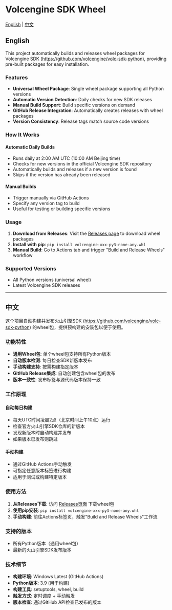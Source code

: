 # Volcengine SDK Wheel

[English](#english) | [中文](#chinese)

<a name="english"></a>
## English

This project automatically builds and releases wheel packages for Volcengine SDK (https://github.com/volcengine/volc-sdk-python), providing pre-built packages for easy installation.

### Features

- **Universal Wheel Package**: Single wheel package supporting all Python versions
- **Automatic Version Detection**: Daily checks for new SDK releases
- **Manual Build Support**: Build specific versions on demand
- **GitHub Release Integration**: Automatically creates releases with wheel packages
- **Version Consistency**: Release tags match source code versions

### How It Works

#### Automatic Daily Builds
- Runs daily at 2:00 AM UTC (10:00 AM Beijing time)
- Checks for new versions in the official Volcengine SDK repository
- Automatically builds and releases if a new version is found
- Skips if the version has already been released

#### Manual Builds
- Trigger manually via GitHub Actions
- Specify any version tag to build
- Useful for testing or building specific versions

### Usage

1. **Download from Releases**: Visit the [Releases page](https://github.com/zhangp365/volcengine-wheel/releases) to download wheel packages
2. **Install with pip**: `pip install volcengine-xxx-py3-none-any.whl`
3. **Manual Build**: Go to Actions tab and trigger "Build and Release Wheels" workflow

### Supported Versions

- All Python versions (universal wheel)
- Latest Volcengine SDK releases

---

<a name="chinese"></a>
## 中文

这个项目自动构建并发布火山引擎SDK (https://github.com/volcengine/volc-sdk-python) 的wheel包，提供预构建的安装包以便于使用。

### 功能特性

- **通用Wheel包**: 单个wheel包支持所有Python版本
- **自动版本检测**: 每日检查SDK新版本发布
- **手动构建支持**: 按需构建指定版本
- **GitHub Release集成**: 自动创建包含wheel包的发布
- **版本一致性**: 发布标签与源代码版本保持一致

### 工作原理

#### 自动每日构建
- 每天UTC时间凌晨2点（北京时间上午10点）运行
- 检查官方火山引擎SDK仓库的新版本
- 发现新版本时自动构建并发布
- 如果版本已发布则跳过

#### 手动构建
- 通过GitHub Actions手动触发
- 可指定任意版本标签进行构建
- 适用于测试或构建特定版本

### 使用方法

1. **从Releases下载**: 访问 [Releases页面](https://github.com/zhangp365/volcengine-wheel/releases) 下载wheel包
2. **使用pip安装**: `pip install volcengine-xxx-py3-none-any.whl`
3. **手动构建**: 前往Actions标签页，触发"Build and Release Wheels"工作流

### 支持的版本
- 所有Python版本（通用wheel包）
- 最新的火山引擎SDK发布版本



### 技术细节

- **构建环境**: Windows Latest (GitHub Actions)
- **Python版本**: 3.9 (用于构建)
- **构建工具**: setuptools, wheel, build
- **触发方式**: 定时调度 + 手动触发
- **版本检查**: 通过GitHub API检查已发布的版本


